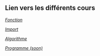 ## Lien vers les différents cours

[*Fonction*](https://github.com/DorianBucc/Cours/tree/main/Python/Cours/Consignes/Fonction.md)

[*Import*](https://github.com/DorianBucc/Cours/tree/main/Python/Cours/Consignes/Import.md)

[*Algorithme*](https://github.com/DorianBucc/Cours/tree/main/Python/Cours/Consignes/Algorithme.md)

[*Programme (soon)*](https://github.com/DorianBucc/Cours/tree/main/Python/Cours/Consignes/Programme.md)
